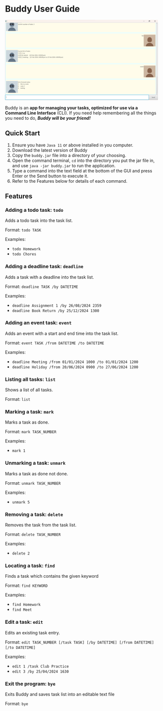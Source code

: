# Buddy User Guide

![Screenshot of Buddy](/Ui.png)

Buddy is an **app for managing your tasks, optimized for use via a Command Line Interface** (CLI). If you need help
remembering all the things you need to do, **_Buddy will be your friend!_**

## Quick Start
1. Ensure you have `Java 11` or above installed in you computer.
2. Download the latest version of Buddy
3. Copy the `buddy.jar` file into a directory of your choosing.
4. Open the command terminal, `cd` into the directory you put the jar file in, and
use `java -jar buddy.jar` to run the application.
5. Type a command into the text field at the bottom of the GUI and press Enter or
the Send button to execute it.
6. Refer to the Features below for details of each command.

## Features

### Adding a todo task: `todo`
Adds a todo task into the task list.

Format: `todo TASK`

Examples:
* `todo Homework`
* `todo Chores`

### Adding a deadline task: `deadline`
Adds a task with a deadline into the task list.

Format: `deadline TASK /by DATETIME`

Examples:
* `deadline Assignment 1 /by 26/08/2024 2359`
* `deadline Book Return /by 25/12/2024 1300`

### Adding an event task: `event`
Adds an event with a start and end time into the task list.

Format: `event TASK /from DATETIME /to DATETIME`

Examples:
* `deadline Meeting /from 01/01/2024 1000 /to 01/01/2024 1200`
* `deadline Holiday /from 20/06/2024 0900 /to 27/06/2024 1200`

### Listing all tasks: `list`
Shows a list of all tasks.

Format: `list`

### Marking a task: `mark`
Marks a task as done.

Format: `mark TASK_NUMBER`

Examples:
* `mark 1`

### Unmarking a task: `unmark`
Marks a task as done not done.

Format: `unmark TASK_NUMBER`

Examples:
* `unmark 5`

### Removing a task: `delete`
Removes the task from the task list.

Format: `delete TASK_NUMBER`

Examples:
* `delete 2`

### Locating a task: `find`
Finds a task which contains the given keyword

Format: `find KEYWORD`

Examples:
* `find Homework`
* `find Meet`

### Edit a task: `edit`
Edits an existing task entry.

Format: `edit TASK_NUMBER [/task TASK] [/by DATETIME] [/from DATETIME] [/to DATETIME]`

Examples:
* `edit 1 /task Club Practice`
* `edit 3 /by 25/04/2024 1630`

### Exit the program: `bye`
Exits Buddy and saves task list into an editable text file

Format: `bye`

